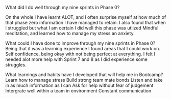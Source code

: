 What did I do well through my nine sprints in Phase 0?

On the whole I have learnt ALOT, and I often surprise myself at how much of that
phase zero information I have managed to retain. I also found that when I struggled but what I am certain I did well this phase was utlized Mindful meditation, and learned how to manage my stress an anxiety.

What could I have done to improve through my nine sprints in Phase 0?
Being that it was a learning experience I found areas that I could work on. Self confidence, being
okay with not being perfect at everything. I felt I needed alot more help with Sprint 7 and 8 as I did
experience some struggles.


What learnings and habits have I developed that will help me in Bootcamp?
Learn how to manage stress
Build strong team mate bonds
Listen and take in as much information as I can
Ask for help without fear of judgement
Intergrate well within a team in environment
Constant communication